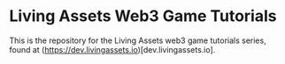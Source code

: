 # Living Assets Web3 Game Tutorials

This is the repository for the Living Assets web3 game tutorials series, found at (https://dev.livingassets.io)[dev.livingassets.io].
